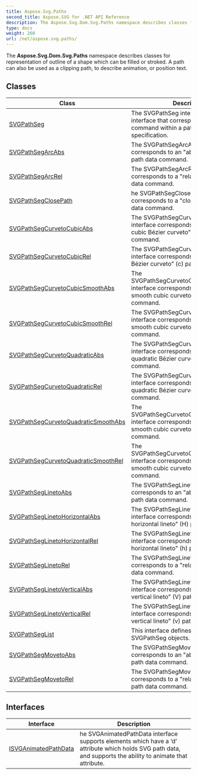```yaml
---
title: Aspose.Svg.Paths
second_title: Aspose.SVG for .NET API Reference
description: The Aspose.Svg.Dom.Svg.Paths namespace describes classes for representation of outline of a shape which can be filled or stroked. A path can also be used as a clipping path to describe animation or position text
type: docs
weight: 260
url: /net/aspose.svg.paths/
---
```

The **Aspose.Svg.Dom.Svg.Paths** namespace describes classes for representation of outline of a shape which can be filled or stroked. A path can also be used as a clipping path, to describe animation, or position text.

## Classes

| Class | Description |
| --- | --- |
| [SVGPathSeg](./svgpathseg/) | The SVGPathSeg interface is a base interface that corresponds to a single command within a path data specification. |
| [SVGPathSegArcAbs](./svgpathsegarcabs/) | The SVGPathSegArcAbs interface corresponds to an "absolute arcto" (A) path data command. |
| [SVGPathSegArcRel](./svgpathsegarcrel/) | The SVGPathSegArcRel interface corresponds to a "relative arcto" (a) path data command. |
| [SVGPathSegClosePath](./svgpathsegclosepath/) | he SVGPathSegClosePath interface corresponds to a "closepath" (z) path data command. |
| [SVGPathSegCurvetoCubicAbs](./svgpathsegcurvetocubicabs/) | The SVGPathSegCurvetoCubicAbs interface corresponds to an "absolute cubic Bézier curveto" (C) path data command. |
| [SVGPathSegCurvetoCubicRel](./svgpathsegcurvetocubicrel/) | The SVGPathSegCurvetoCubicRel interface corresponds to a "relative cubic Bézier curveto" (c) path data command. |
| [SVGPathSegCurvetoCubicSmoothAbs](./svgpathsegcurvetocubicsmoothabs/) | The SVGPathSegCurvetoCubicSmoothAbs interface corresponds to an "absolute smooth cubic curveto" (S) path data command. |
| [SVGPathSegCurvetoCubicSmoothRel](./svgpathsegcurvetocubicsmoothrel/) | The SVGPathSegCurvetoCubicSmoothRel interface corresponds to a "relative smooth cubic curveto" (s) path data command. |
| [SVGPathSegCurvetoQuadraticAbs](./svgpathsegcurvetoquadraticabs/) | The SVGPathSegCurvetoQuadraticAbs interface corresponds to an "absolute quadratic Bézier curveto" (Q) path data command. |
| [SVGPathSegCurvetoQuadraticRel](./svgpathsegcurvetoquadraticrel/) | The SVGPathSegCurvetoQuadraticRel interface corresponds to a "relative quadratic Bézier curveto" (q) path data command. |
| [SVGPathSegCurvetoQuadraticSmoothAbs](./svgpathsegcurvetoquadraticsmoothabs/) | The SVGPathSegCurvetoQuadraticSmoothAbs interface corresponds to an "absolute smooth cubic curveto" (T) path data command. |
| [SVGPathSegCurvetoQuadraticSmoothRel](./svgpathsegcurvetoquadraticsmoothrel/) | The SVGPathSegCurvetoQuadraticSmoothRel interface corresponds to a "relative smooth cubic curveto" (t) path data command. |
| [SVGPathSegLinetoAbs](./svgpathseglinetoabs/) | The SVGPathSegLinetoAbs interface corresponds to an "absolute lineto" (L) path data command. |
| [SVGPathSegLinetoHorizontalAbs](./svgpathseglinetohorizontalabs/) | The SVGPathSegLinetoHorizontalAbs interface corresponds to an "absolute horizontal lineto" (H) path data command. |
| [SVGPathSegLinetoHorizontalRel](./svgpathseglinetohorizontalrel/) | The SVGPathSegLinetoHorizontalRel interface corresponds to a "relative horizontal lineto" (h) path data command. |
| [SVGPathSegLinetoRel](./svgpathseglinetorel/) | The SVGPathSegLinetoRel interface corresponds to a "relative lineto" (l) path data command. |
| [SVGPathSegLinetoVerticalAbs](./svgpathseglinetoverticalabs/) | The SVGPathSegLinetoVerticalAbs interface corresponds to an "absolute vertical lineto" (V) path data command. |
| [SVGPathSegLinetoVerticalRel](./svgpathseglinetoverticalrel/) | The SVGPathSegLinetoVerticalRel interface corresponds to a "relative vertical lineto" (v) path data command. |
| [SVGPathSegList](./svgpathseglist/) | This interface defines a list of SVGPathSeg objects. |
| [SVGPathSegMovetoAbs](./svgpathsegmovetoabs/) | The SVGPathSegMovetoAbs interface corresponds to an "absolute moveto" (M) path data command. |
| [SVGPathSegMovetoRel](./svgpathsegmovetorel/) | The SVGPathSegMovetoRel interface corresponds to a "relative moveto" (m) path data command. |
## Interfaces

| Interface | Description |
| --- | --- |
| [ISVGAnimatedPathData](./isvganimatedpathdata/) | he SVGAnimatedPathData interface supports elements which have a ‘d’ attribute which holds SVG path data, and supports the ability to animate that attribute. |
